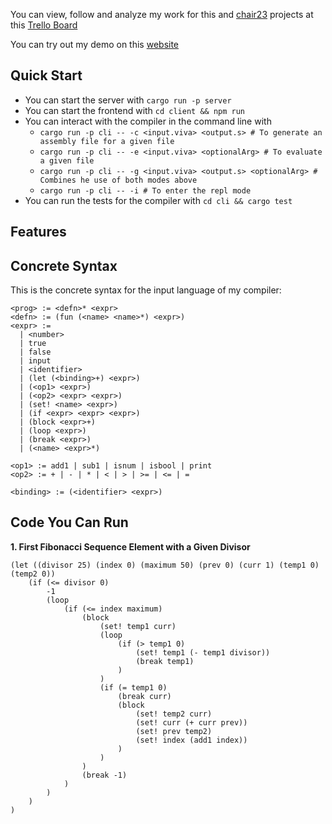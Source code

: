 You can view, follow and analyze my work for this and [chair23](https://github.com/vnikonov63/chair23) projects at this [Trello Board](https://trello.com/invite/b/68f1e17cc8973c8fdf027799/ATTIcd69c353aabd81e0c64072ee9248f52970CEABD0/chair22-23)

You can try out my demo on this [website](https://chair22-web.onrender.com/)

## Quick Start
- You can start the server with `cargo run -p server`
- You can start the frontend with `cd client && npm run`
- You can interact with the compiler in the command line with
    - `cargo run -p cli -- -c <input.viva> <output.s> # To generate an assembly file for a given file`
    - `cargo run -p cli -- -e <input.viva> <optionalArg> # To evaluate a given file`
    - `cargo run -p cli -- -g <input.viva> <output.s> <optionalArg> # Combines he use of both modes above`
    - `cargo run -p cli -- -i # To enter the repl mode`
- You can run the tests for the compiler with `cd cli && cargo test`

## Features 

## Concrete Syntax

This is the concrete syntax for the input language of my compiler:
```
<prog> := <defn>* <expr>                
<defn> := (fun (<name> <name>*) <expr>) 
<expr> :=
  | <number>
  | true
  | false
  | input
  | <identifier>
  | (let (<binding>+) <expr>)
  | (<op1> <expr>)
  | (<op2> <expr> <expr>)
  | (set! <name> <expr>)
  | (if <expr> <expr> <expr>)
  | (block <expr>+)
  | (loop <expr>)
  | (break <expr>)
  | (<name> <expr>*)                    

<op1> := add1 | sub1 | isnum | isbool | print 
<op2> := + | - | * | < | > | >= | <= | =

<binding> := (<identifier> <expr>)
```

## Code You Can Run
**1. First Fibonacci Sequence Element with a Given Divisor**
```Racket
(let ((divisor 25) (index 0) (maximum 50) (prev 0) (curr 1) (temp1 0) (temp2 0))
    (if (<= divisor 0)
        -1
        (loop
            (if (<= index maximum)
                (block
                    (set! temp1 curr)
                    (loop
                        (if (> temp1 0)
                            (set! temp1 (- temp1 divisor))
                            (break temp1)
                        )
                    )
                    (if (= temp1 0)
                        (break curr)
                        (block
                            (set! temp2 curr)
                            (set! curr (+ curr prev))
                            (set! prev temp2)
                            (set! index (add1 index))
                        )
                    )
                )
                (break -1)
            )
        )
    )
)
```

